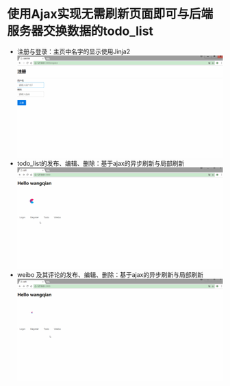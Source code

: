 # 使用Ajax实现无需刷新页面即可与后端服务器交换数据的todo_list
- 注册与登录：主页中名字的显示使用Jinja2
![image](https://github.com/wangqian6151/ajax-todo/blob/master/readme/register_login.gif)
- todo_list的发布、编辑、删除：基于ajax的异步刷新与局部刷新
![image](https://github.com/wangqian6151/ajax-todo/blob/master/readme/todo_ajax.gif)
- weibo 及其评论的发布、编辑、删除：基于ajax的异步刷新与局部刷新
![image](https://github.com/wangqian6151/ajax-todo/blob/master/readme/weibo_ajax.gif)
